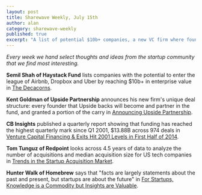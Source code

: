 ```yaml
---
layout: post
title: Sharewave Weekly, July 15th
author: alan
category: sharewave-weekly
published: true
excerpt: "A list of potential $10b+ companies, a new VC firm where founders share the carry, a report showing that startup funding has reached 2001 levels, and an analysis on US tech company acquisitions in this edition of the Sharewave Weekly."
---
```

*Every week we hand select thoughts and ideas from the startup community that we find most interesting.*

**Semil Shah of Haystack Fund** lists companies with the potential to enter the league of Airbnb, Dropbox and Uber by reaching $10b+ in enterprise value in [The Decacorns](http://blog.semilshah.com/2014/07/04/the-decacorns/).

**Kent Goldman of Upside Partnership** announces his new firm's unique deal structure: every founder that Upside backs will become and partner in the fund, and granted a portion of the carry in [Announcing Upside Partnership](http://www.upsidevc.com/2014/07/09/announcing-upside-partnership/).

**CB Insights** published a quarterly report showing that funding has reached the highest quarterly mark since Q1 2001, $13.88B across 974 deals in [Venture Capital Financing & Exits Hit 2001 Levels in First Half of 2014](https://www.cbinsights.com/blog/venture-capital-report-q2-2014).

**Tom Tunguz of Redpoint** looks across 4.5 years of data to analyze the number of acquisitions and median acquisition size for US tech companies in [Trends in the Startup Acquisition Market](http://tomtunguz.com/trends-in-acquisition-market/).

**Hunter Walk of Homebrew** says that "facts are largely statements about the past and present, but startups are about the future" in [For Startups, Knowledge is a Commodity but Insights are Valuable](http://hunterwalk.com/2014/07/09/for-startups-knowledge-is-a-commodity-but-insights-are-valuable/).
